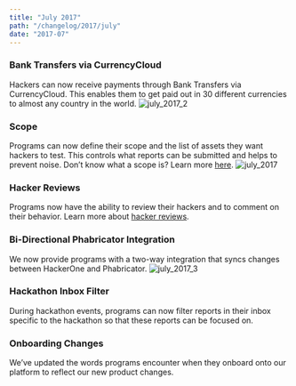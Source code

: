 ```yaml
---
title: "July 2017"
path: "/changelog/2017/july"
date: "2017-07"
---
```


### Bank Transfers via CurrencyCloud
Hackers can now receive payments through Bank Transfers via CurrencyCloud. This enables them to get paid out in 30 different currencies to almost any country in the world. 
![july_2017_2](./images/july_2017_2.png)

### Scope
Programs can now define their scope and the list of assets they want hackers to test. This controls what reports can be submitted and helps to prevent noise. Don’t know what a scope is? Learn more [here](/organizations/defining-scope.html).
![july_2017](./images/july_2017.png)

### Hacker Reviews
Programs now have the ability to review their hackers and to comment on their behavior. Learn more about [hacker reviews](/organizations/hacker-reviews.html). 

### Bi-Directional Phabricator Integration
We now provide programs with a two-way integration that syncs changes between HackerOne and Phabricator. 
![july_2017_3](./images/july_2017_3.png)

### Hackathon Inbox Filter
During hackathon events, programs can now filter reports in their inbox specific to the hackathon so that these reports can be focused on.

### Onboarding Changes
We’ve updated the words programs encounter when they onboard onto our platform to reflect our new product changes. 
